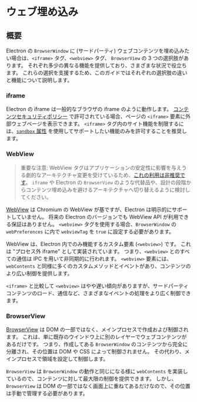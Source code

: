 # ウェブ埋め込み

## 概要

Electron の `BrowserWindow` に (サードパーティ) ウェブコンテンツを埋め込みたい場合は、`<iframe>` タグ、`<webview>` タグ、 `BrowserView` の 3 つの選択肢があります。 それぞれ多少の異なる機能を提供しており、さまざまな状況で役立ちます。 これらの選択を支援するため、このガイドではそれぞれの選択肢の違いと機能について説明します。

### iframe

Electron の iframe は一般的なブラウザの iframe のように動作します。 [コンテンツセキュリティポリシー](https://developer.mozilla.org/en-US/docs/Web/HTTP/CSP) で許可されている場合、ページの `<iframe>` 要素に外部ウェブページを表示できます。 `<iframe>` タグ内のサイト機能を制限するには、[`sandbox` 属性](https://developer.mozilla.org/en-US/docs/Web/HTML/Element/iframe#attr-sandbox) を使用してサポートしたい機能のみを許可することを推奨します。

### WebView

> 重要な注意: WebView タグはアプリケーションの安定性に影響を与えうる劇的なアーキテクチャ変更を受けているため、[これの利用は非推奨です](../api/webview-tag.md#warning)。 `iframe` や Electron の `BrowserView` のような代替品や、設計の段階からコンテンツ埋め込みを避けるアーキテクチャへ切り替えるように検討してください。

[WebView](../api/webview-tag.md) は Chromium の WebView が基ですが、Electron は明示的にサポートしていません。 将来の Electron のバージョンでも WebView API が利用できる保証はありません。 `<webview>` タグを使用する場合、`BrowserWindow` の `webPreferences` に内で `webviewTag` を `true` に設定する必要があります。

WebView は、Electron 内でのみ機能するカスタム要素 (`<webview>`) です。 これは "プロセス外 iframe" として実装されています。 つまり、`<webview>` とのすべての通信は IPC を用いて非同期的に行われます。 `<webview>` 要素には、`webContents` と同様に多くのカスタムメソッドとイベントがあり、コンテンツのより広い制御を提供します。

`<iframe>` と比較して `<webview>` はやや遅い傾向がありますが、サードパーティコンテンツのロード、通信など、さまざまなイベントの処理をより広く制御できます。

### BrowserView

[BrowserView](../api/browser-view.md) は DOM の一部ではなく、メインプロセスで作成および制御されます。 これは、単に既存のウインドウ上に別のレイヤーでウェブコンテンツがあるだけです。 つまり、作成してある `BrowserWindow` のコンテンツから完全に分離され、その位置は DOM や CSS によって制御されません。 その代わり、メインプロセスで領域を設定して制御します。

`BrowserView` は `BrowserWindow` の動作と同じになる様に `webContents` を実装しているので、コンテンツに対して最大限の制御を提供できます。 しかし、`BrowserView` は DOM の一部ではなく画面上に重ねてあるだけなので、その位置は手動で管理する必要があります。

